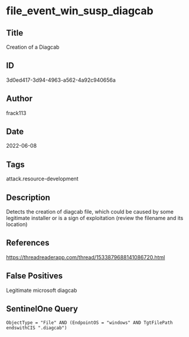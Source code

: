# file_event_win_susp_diagcab

## Title
Creation of a Diagcab

## ID
3d0ed417-3d94-4963-a562-4a92c940656a

## Author
frack113

## Date
2022-06-08

## Tags
attack.resource-development

## Description
Detects the creation of diagcab file, which could be caused by some legitimate installer or is a sign of exploitation (review the filename and its location)

## References
https://threadreaderapp.com/thread/1533879688141086720.html

## False Positives
Legitimate microsoft diagcab

## SentinelOne Query
```
ObjectType = "File" AND (EndpointOS = "windows" AND TgtFilePath endswithCIS ".diagcab")

```